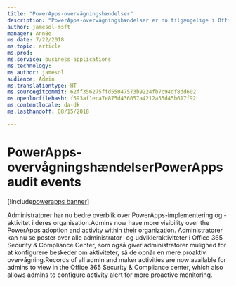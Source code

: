 ```yaml
---
title: "PowerApps-overvågningshændelser"
description: "PowerApps-overvågningshændelser er nu tilgængelige i Office 365 Security & Compliance Center"
author: jamesol-msft
manager: AnnBe
ms.date: 7/22/2018
ms.topic: article
ms.prod: 
ms.service: business-applications
ms.technology: 
ms.author: jamesol
audience: Admin
ms.translationtype: HT
ms.sourcegitcommit: 62ff356275ffd55047573b9224fb7c94df8dd602
ms.openlocfilehash: f593af1eca7e875d436057a4212a55d45b617f92
ms.contentlocale: da-dk
ms.lasthandoff: 08/15/2018

---
```

# <a name="powerapps-audit-events"></a><span data-ttu-id="723a9-103">PowerApps-overvågningshændelser</span><span class="sxs-lookup"><span data-stu-id="723a9-103">PowerApps audit events</span></span>

[!include[powerapps banner](../includes/powerapps.md)]




<span data-ttu-id="723a9-104">Administratorer har nu bedre overblik over PowerApps-implementering og -aktivitet i deres organisation.</span><span class="sxs-lookup"><span data-stu-id="723a9-104">Admins now have more visibility over the PowerApps adoption and activity within their organization.</span></span> <span data-ttu-id="723a9-105">Administratorer kan nu se poster over alle administrator- og udvikleraktiviteter i Office 365 Security & Compliance Center, som også giver administratorer mulighed for at konfigurere beskeder om aktiviteter, så de opnår en mere proaktiv overvågning.</span><span class="sxs-lookup"><span data-stu-id="723a9-105">Records of all admin and maker activities are now available for admins to view in the Office 365 Security & Compliance center, which also allows admins to configure activity alert for more proactive monitoring.</span></span>

